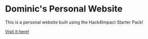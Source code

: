 # Dominic's Personal Website

This is a personal website built using the Hack4Impact Starter Pack!

[Visit it here!](https://7Teen17.github.io)
